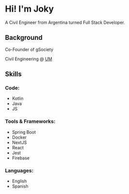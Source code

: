 # Hi! I'm Joky

A Civil Engineer from Argentina turned Full Stack Developer.

## Background

Co-Founder of gSociety

Civil Engineering @ [UM](https://www.unimoron.edu.ar/)

## Skills

### Code:

- Kotlin
- Java
- JS

### Tools & Frameworks:

- Spring Boot
- Docker
- NextJS
- React
- Jest
- Firebase

### Languages:

- English
- Spanish
